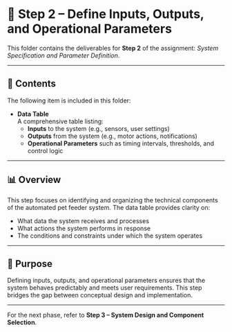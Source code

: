 # 📁 Step 2 – Define Inputs, Outputs, and Operational Parameters

This folder contains the deliverables for **Step 2** of the assignment: *System Specification and Parameter Definition*.

---

## 📌 Contents

The following item is included in this folder:

- **Data Table**  
  A comprehensive table listing:
  - **Inputs** to the system (e.g., sensors, user settings)
  - **Outputs** from the system (e.g., motor actions, notifications)
  - **Operational Parameters** such as timing intervals, thresholds, and control logic

---

## 📊 Overview

This step focuses on identifying and organizing the technical components of the automated pet feeder system. The data table provides clarity on:

- What data the system receives and processes
- What actions the system performs in response
- The conditions and constraints under which the system operates

---

## 🧠 Purpose

Defining inputs, outputs, and operational parameters ensures that the system behaves predictably and meets user requirements. This step bridges the gap between conceptual design and implementation.

---

For the next phase, refer to **Step 3 – System Design and Component Selection**.
